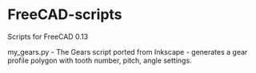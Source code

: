 FreeCAD-scripts
===============

Scripts for FreeCAD 0.13

my_gears.py - The Gears script ported from Inkscape - generates a gear profile polygon with tooth number, pitch, angle settings.
